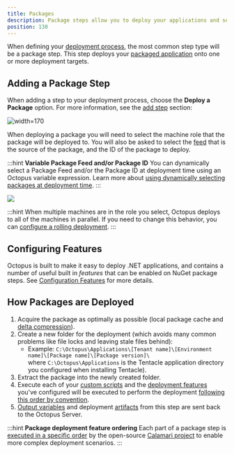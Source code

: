```yaml
---
title: Packages
description: Package steps allow you to deploy your applications and services that you have packaged and configured with Octopus.
position: 130
---
```


When defining your [deployment process](/docs/deployment-examples/index.md), the most common step type will be a package step. This step deploys your [packaged application](/docs/packaging-applications/index.md) onto one or more deployment targets.

## Adding a Package Step

When adding a step to your deployment process, choose the **Deploy a Package** option. For more information, see the [add step](/docs/deployment-process/steps/index.md) section:

![](/docs/images/5671696/5865908.png "width=170")

When deploying a package you will need to select the machine role that the package will be deployed to. You will also be asked to select the [feed](/docs/packaging-applications/package-repositories/index.md) that is the source of the package, and the ID of the package to deploy.

:::hint
**Variable Package Feed and/or Package ID**
You can dynamically select a Package Feed and/or the Package ID at deployment time using an Octopus variable expression. Learn more about [using dynamically selecting packages at deployment time](/docs/deployment-examples/package-deployments/dynamically-selecting-packages.md).
:::

![](deploy-package-step.png)

:::hint
When multiple machines are in the role you select, Octopus deploys to all of the machines in parallel. If you need to change this behavior, you can [configure a rolling deployment](/docs/deployment-patterns/rolling-deployments.md).
:::

## Configuring Features

Octopus is built to make it easy to deploy .NET applications, and contains a number of useful built in *features* that can be enabled on NuGet package steps. See [Configuration Features](/docs/deployment-process/configuration-features/index.md) for more details.

## How Packages are Deployed

1. Acquire the package as optimally as possible (local package cache and [delta compression](/docs/deployment-examples/package-deployments/delta-compression-for-package-transfers.md)).
1. Create a new folder for the deployment (which avoids many common problems like file locks and leaving stale files behind):
    - Example: `C:\Octopus\Applications\[Tenant name]\[Environment name]\[Package name]\[Package version]\` where `C:\Octopus\Applications` is the Tentacle application directory you configured when installing Tentacle).
1. Extract the package into the newly created folder.
1. Execute each of your [custom scripts](/docs/deployment-examples/custom-scripts/index.md) and the [deployment features](/docs/deployment-examples/index.md) you've configured will be executed to perform the deployment [following this order by convention](/docs/deployment-examples/package-deployments/package-deployment-feature-ordering.md).
1. [Output variables](/docs/deployment-process/variables/output-variables.md) and deployment [artifacts](/docs/deployment-process/artifacts.md) from this step are sent back to the Octopus Server.

:::hint
**Package deployment feature ordering**
Each part of a package step is [executed in a specific order](/docs/deployment-examples/package-deployments/package-deployment-feature-ordering.md) by the open-source [Calamari project](https://github.com/OctopusDeploy/Calamari) to enable more complex deployment scenarios.
:::
